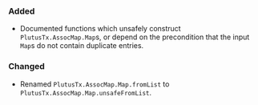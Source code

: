 ### Added

- Documented functions which unsafely construct `PlutusTx.AssocMap.Map`s, or depend on the precondition that the input `Map`s do not contain duplicate entries.

### Changed

- Renamed `PlutusTx.AssocMap.Map.fromList` to `PlutusTx.AssocMap.Map.unsafeFromList`.
